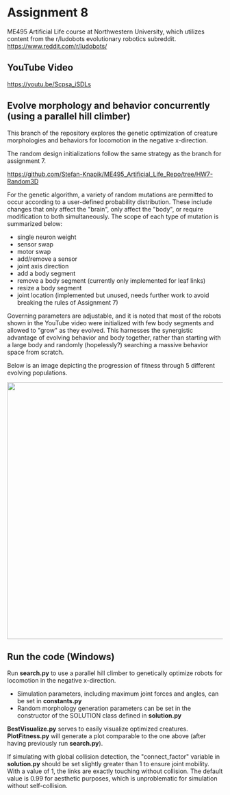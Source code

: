 # Assignment 8
ME495 Artificial Life course at Northwestern University, which utilizes content from the r/ludobots evolutionary robotics subreddit.
https://www.reddit.com/r/ludobots/

## YouTube Video
https://youtu.be/Scpsa_iSDLs

## Evolve morphology and behavior concurrently (using a parallel hill climber)
This branch of the repository explores the genetic optimization of creature morphologies and behaviors for locomotion in the negative x-direction.

The random design initializations follow the same strategy as the branch for assignment 7.

https://github.com/Stefan-Knapik/ME495_Artificial_Life_Repo/tree/HW7-Random3D

For the genetic algorithm, a variety of random mutations are permitted to occur according to a user-defined probability distribution. These include changes that only affect the "brain", only affect the "body", or require modification to both simultaneously. The scope of each type of mutation is summarized below:
- single neuron weight
- sensor swap
- motor swap
- add/remove a sensor
- joint axis direction
- add a body segment
- remove a body segment (currently only implemented for leaf links)
- resize a body segment
- joint location (implemented but unused, needs further work to avoid breaking the rules of Assignment 7)

Governing parameters are adjustable, and it is noted that most of the robots shown in the YouTube video were initialized with few body segments and allowed to "grow" as they evolved. This harnesses the synergistic advantage of evolving behavior and body together, rather than starting with a large body and randomly (hopelessly?) searching a massive behavior space from scratch.

Below is an image depicting the progression of fitness through 5 different evolving populations.

<img src="https://user-images.githubusercontent.com/101603342/222029673-3fe8d92c-287e-42f3-91f3-f10a14b3ce61.png" width="600" />

## Run the code (Windows)
Run __search.py__ to use a parallel hill climber to genetically optimize robots for locomotion in the negative x-direction.

- Simulation parameters, including maximum joint forces and angles, can be set in __constants.py__
- Random morphology generation parameters can be set in the constructor of the SOLUTION class defined in __solution.py__

__BestVisualize.py__ serves to easily visualize optimized creatures.
__PlotFitness.py__ will generate a plot comparable to the one above (after having previously run __search.py__).

If simulating with global collision detection, the "connect_factor" variable in __solution.py__ should be set slightly greater than 1 to ensure joint mobility. With a value of 1, the links are exactly touching without collision. The default value is 0.99 for aesthetic purposes, which is unproblematic for simulation without self-collision.
